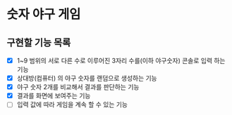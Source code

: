 # 숫자 야구 게임
## 구현할 기능 목록
-[x] 1~9 범위의 서로 다른 수로 이루어진 3자리 수를(이하 야구숫자) 콘솔로 입력 하는 기능
-[x] 상대방(컴퓨터) 의 야구 숫자를 랜덤으로 생성하는 기능
-[x] 야구 숫자 2개를 비교해서 결과를 판단하는 기능
-[x] 결과를 화면에 보여주는 기능
-[ ] 입력 값에 따라 게임을 계속 할 수 있는 기능
